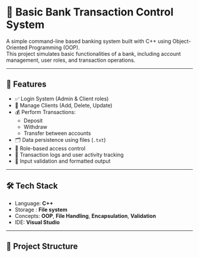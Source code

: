 # 🏦 Basic Bank Transaction Control System

A simple command-line based banking system built with C++ using Object-Oriented Programming (OOP).  
This project simulates basic functionalities of a bank, including account management, user roles, and transaction operations.

---

## 📌 Features

- ✅ Login System (Admin & Client roles)
- 👥 Manage Clients (Add, Delete, Update)
- 💰 Perform Transactions:
  - Deposit
  - Withdraw
  - Transfer between accounts
- 🗂️ Data persistence using files (`.txt`)
- 🔐 Role-based access control
- 📄 Transaction logs and user activity tracking
- 🧠 Input validation and formatted output
---
## 🛠️ Tech Stack
- Language: **C++**
- Storage : **File system**
- Concepts: **OOP**, **File Handling**, **Encapsulation**, **Validation**
- IDE: **Visual Studio**
---

## 🧱 Project Structure
